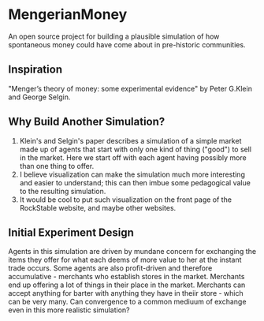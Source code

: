 # MengerianMoney
An open source project for building a plausible simulation of how spontaneous money could have come about in pre-historic communities. 
## Inspiration
"Menger’s theory of money: some experimental evidence" by Peter G.Klein and George Selgin.
## Why Build Another Simulation?
1. Klein's and Selgin's paper describes a simulation of a simple market made up of agents that start with only one kind of thing ("good") to sell in the market. Here we start off with each agent having possibly more than one thing to offer.
2. I believe visualization can make the simulation much more interesting and easier to understand; this can then imbue some pedagogical value to the resulting simulation.
3. It would be cool to put such visualization on the front page of the RockStable website, and maybe other websites.
## Initial Experiment Design
Agents in this simulation are driven by mundane concern for exchanging the items they offer for what each deems of more value to her at the instant trade occurs. Some agents are also profit-driven and therefore accumulative - merchants who establish stores in the market. Merchants end up offering a lot of things in their place in the market. Merchants can accept anything for barter with anything they have in theiir store - which can be very many. Can convergence to a common mediuum of exchange even in this more realistic simulation?
